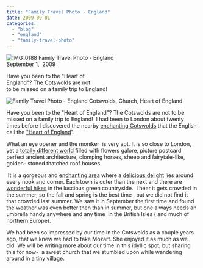 ```yaml
---
title: "Family Travel Photo - England"
date: 2009-09-01
categories: 
  - "blog"
  - "england"
  - "family-travel-photo"
---
```


![IMG_0188](https://pub-ac94b3f306b24c0dba4238943c97f2e1.r2.dev/6a00e5502a950788330120a5244d00970c-scaled.jpg) Family Travel Photo - England  
September 1,  2009

Have you been to the "Heart of  
England"? The Cotswolds are not  
to be missed on a family trip to England!

<!--more-->

![Family Travel Photo - England Cotswolds, Church, Heart of England](https://pub-ac94b3f306b24c0dba4238943c97f2e1.r2.dev/6a00e5502a950788330120a5245fd0970c.jpg)

Have you been to the "Heart of England"? The Cotswolds are not to be missed on a family trip to England!  I had been to London about twenty times before I discovered the nearby [enchanting Cotswolds](http://en.wikipedia.org/wiki/Cotswolds) that the English call the ["Heart of England](http://www.the-cotswolds.org/)".

What an eye opener and the moniker  is very apt. It is so close to London, yet a [totally different world](https://pub-ac94b3f306b24c0dba4238943c97f2e1.r2.dev/2009/02/swimming-with-swans-stratforduponavon-england-uk.html) filled with flowers galore, picture postcard perfect ancient architecture, clomping horses, sheep and fairytale-like, golden- stoned thatched roof houses.

 It is a gorgeous and [enchanting area](http://www.cotswolds.info/) where a [delicious delight](https://pub-ac94b3f306b24c0dba4238943c97f2e1.r2.dev/2009/07/family-travel-photoengland-food-market-fruit-foodie-red-current-.html) lies around every nook and corner. Each town is cuter than the next and there are [wonderful hikes](http://www.cotswoldwalks.com/) in the luscious green countryside.  I hear it gets crowded in the summer, so the fall and spring is the best time , but we did not find it that crowded last summer. We saw it in September the first time and found the weather was even better then than in summer, but one always needs an umbrella handy anywhere and any time  in the British Isles ( and much of northern Europe).

We had been so impressed by our time in the Cotswolds as a couple years ago, that we knew we had to take Mozart. She enjoyed it as much as we did. We will be writing more about our time in this idyllic spot, but sharing this for now-  a sweet church that we stumbled upon while wandering around in a tiny village.
